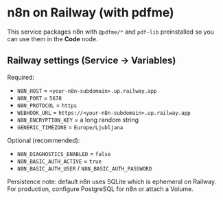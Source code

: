# n8n on Railway (with pdfme)

This service packages n8n with `@pdfme/*` and `pdf-lib` preinstalled so you can use them in the **Code** node.

## Railway settings (Service → Variables)
Required:
- `N8N_HOST` = `<your-n8n-subdomain>.up.railway.app`
- `N8N_PORT` = `5678`
- `N8N_PROTOCOL` = `https`
- `WEBHOOK_URL` = `https://<your-n8n-subdomain>.up.railway.app`
- `N8N_ENCRYPTION_KEY` = a long random string
- `GENERIC_TIMEZONE` = `Europe/Ljubljana`

Optional (recommended):
- `N8N_DIAGNOSTICS_ENABLED` = `false`
- `N8N_BASIC_AUTH_ACTIVE` = `true`
- `N8N_BASIC_AUTH_USER` / `N8N_BASIC_AUTH_PASSWORD`

Persistence note: default n8n uses SQLite which is ephemeral on Railway. For production, configure PostgreSQL for n8n or attach a Volume.